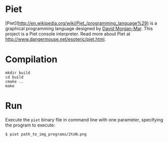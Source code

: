 Piet
====

[Piet](http://en.wikipedia.org/wiki/Piet_(programming_language%29) is a graphical programming language designed by [David Morgan-Mar](http://en.wikipedia.org/wiki/David_Morgan-Mar). This project is a Piet console interpreter. Read more about Piet at http://www.dangermouse.net/esoteric/piet.html.

Compilation
===========

    mkdir build
    cd build
    cmake ..
    make

Run
===

Execute the `piet` binary file in command line with one parameter, specifying the program to execute:

    $ piet path_to_img_programs/2toN.png
